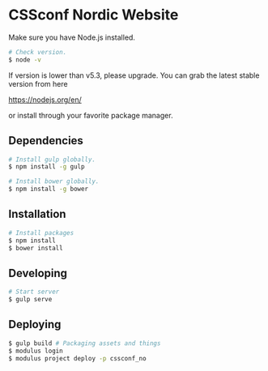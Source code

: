 # CSSconf Nordic Website

Make sure you have Node.js installed.

```sh
# Check version.
$ node -v
```

If version is lower than v5.3, please upgrade. You can grab the latest stable version from here

https://nodejs.org/en/

or install through your favorite package manager.

## Dependencies

```sh
# Install gulp globally.
$ npm install -g gulp

# Install bower globally.
$ npm install -g bower
````

## Installation

```sh
# Install packages
$ npm install
$ bower install
```

## Developing

```sh
# Start server
$ gulp serve
```

## Deploying
````sh
$ gulp build # Packaging assets and things
$ modulus login
$ modulus project deploy -p cssconf_no
````


